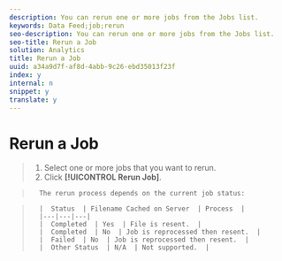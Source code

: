 ```yaml
---
description: You can rerun one or more jobs from the Jobs list.
keywords: Data Feed;job;rerun
seo-description: You can rerun one or more jobs from the Jobs list.
seo-title: Rerun a Job
solution: Analytics
title: Rerun a Job
uuid: a34a9d7f-af8d-4abb-9c26-ebd35013f23f
index: y
internal: n
snippet: y
translate: y
---
```


# Rerun a Job


>1. Select one or more jobs that you want to rerun.
>1. Click **[!UICONTROL  Rerun Job]**.

>       The rerun process depends on the current job status: 



>       |  Status  | Filename Cached on Server  | Process  |
>       |---|---|---|
>       |  Completed  | Yes  | File is resent.  |
>       |  Completed  | No  | Job is reprocessed then resent.  |
>       |  Failed  | No  | Job is reprocessed then resent.  |
>       |  Other Status  | N/A  | Not supported.  |

